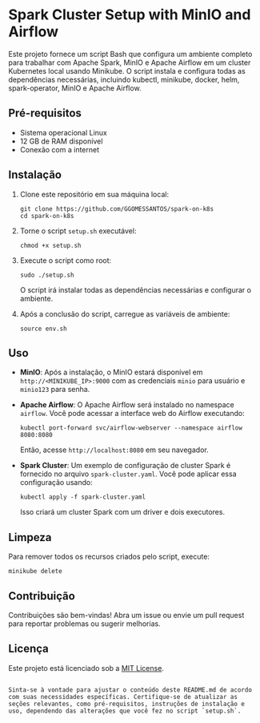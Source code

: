 # Spark Cluster Setup with MinIO and Airflow

Este projeto fornece um script Bash que configura um ambiente completo para trabalhar com Apache Spark, MinIO e Apache Airflow em um cluster Kubernetes local usando Minikube. O script instala e configura todas as dependências necessárias, incluindo kubectl, minikube, docker, helm, spark-operator, MinIO e Apache Airflow.

## Pré-requisitos

- Sistema operacional Linux
- 12 GB de RAM disponível
- Conexão com a internet

## Instalação

1. Clone este repositório em sua máquina local:

   ```
   git clone https://github.com/GGOMESSANTOS/spark-on-k8s
   cd spark-on-k8s
   ```

2. Torne o script `setup.sh` executável:

   ```
   chmod +x setup.sh
   ```

3. Execute o script como root:

   ```
   sudo ./setup.sh
   ```

   O script irá instalar todas as dependências necessárias e configurar o ambiente.

4. Após a conclusão do script, carregue as variáveis de ambiente:

   ```
   source env.sh
   ```

## Uso

- **MinIO**: Após a instalação, o MinIO estará disponível em `http://<MINIKUBE_IP>:9000` com as credenciais `minio` para usuário e `minio123` para senha.

- **Apache Airflow**: O Apache Airflow será instalado no namespace `airflow`. Você pode acessar a interface web do Airflow executando:

  ```
  kubectl port-forward svc/airflow-webserver --namespace airflow 8080:8080
  ```

  Então, acesse `http://localhost:8080` em seu navegador.

- **Spark Cluster**: Um exemplo de configuração de cluster Spark é fornecido no arquivo `spark-cluster.yaml`. Você pode aplicar essa configuração usando:

  ```
  kubectl apply -f spark-cluster.yaml
  ```

  Isso criará um cluster Spark com um driver e dois executores.

## Limpeza

Para remover todos os recursos criados pelo script, execute:

```
minikube delete
```

## Contribuição

Contribuições são bem-vindas! Abra um issue ou envie um pull request para reportar problemas ou sugerir melhorias.

## Licença

Este projeto está licenciado sob a [MIT License](LICENSE).
```

Sinta-se à vontade para ajustar o conteúdo deste README.md de acordo com suas necessidades específicas. Certifique-se de atualizar as seções relevantes, como pré-requisitos, instruções de instalação e uso, dependendo das alterações que você fez no script `setup.sh`.
